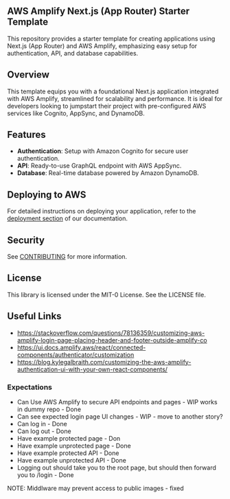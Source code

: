 ## AWS Amplify Next.js (App Router) Starter Template

This repository provides a starter template for creating applications using Next.js (App Router) and AWS Amplify, emphasizing easy setup for authentication, API, and database capabilities.

## Overview

This template equips you with a foundational Next.js application integrated with AWS Amplify, streamlined for scalability and performance. It is ideal for developers looking to jumpstart their project with pre-configured AWS services like Cognito, AppSync, and DynamoDB.

## Features

- **Authentication**: Setup with Amazon Cognito for secure user authentication.
- **API**: Ready-to-use GraphQL endpoint with AWS AppSync.
- **Database**: Real-time database powered by Amazon DynamoDB.

## Deploying to AWS

For detailed instructions on deploying your application, refer to the [deployment section](https://docs.amplify.aws/nextjs/start/quickstart/nextjs-app-router-client-components/#deploy-a-fullstack-app-to-aws) of our documentation.

## Security

See [CONTRIBUTING](CONTRIBUTING.md#security-issue-notifications) for more information.

## License

This library is licensed under the MIT-0 License. See the LICENSE file.


## Useful Links
- https://stackoverflow.com/questions/78136359/customizing-aws-amplify-login-page-placing-header-and-footer-outside-amplify-co
- https://ui.docs.amplify.aws/react/connected-components/authenticator/customization
- https://blog.kylegalbraith.com/customizing-the-aws-amplify-authentication-ui-with-your-own-react-components/


### Expectations
- Can Use AWS Amplify to secure API endpoints and pages - WIP works in dummy repo - Done
- Can see expected login page UI changes - WIP - move to another story?
- Can log in - Done
- Can log out - Done
- Have example protected page - Don
- Have example unprotected page - Done
- Have example protected API - Done
- Have example unprotected API - Done
- Logging out should take you to the root page, but should then forward you to /login - Done

NOTE: Middlware may prevent access to public images - fixed